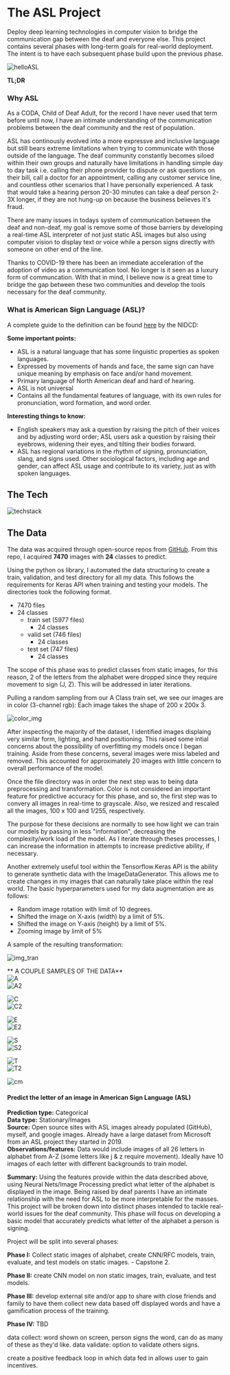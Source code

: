 # The ASL Project
Deploy deep learning technologies in computer vision to bridge the communication gap between the deaf and everyone else. This project contains several phases with long-term goals for real-world deployment. The intent is to have each subsequent phase build upon the previous phase. 

![helloASL](images/helloasl2.jpg)

**TL;DR**


### Why ASL

As a CODA, Child of Deaf Adult, for the record I have never used that term before until now, I have an intimate understanding of the communication problems between the deaf community and the rest of population. 

ASL has continously evolved into a more expressve and inclusive language but still bears extreme limitations when trying to communicate with those outside of the language. The deaf community constantly becomes siloed within their own groups and naturally have limitations in handling simple day to day task i.e. calling their phone provider to dispute or ask questions on their bill, call a doctor for an appointment, calling any customer service line, and countless other scenarios that I have personally experienced. A task that would take a hearing person 20-30 minutes can take a deaf person 2-3X longer, if they are not hung-up on because the business believes it's fraud. 

There are many issues in todays system of communication between the deaf and non-deaf, my goal is remove some of those barriers by developing a real-time ASL interpreter of not just static ASL images but also using computer vision to display text or voice while a person signs directly with someone on other end of the line.

Thanks to COVID-19 there has been an immediate acceleration of the adoption of video as a communication tool. No longer is it seen as a luxury form of communcation. With that in mind, I believe now is a great time to bridge the gap between these two communities and develop the tools necessary for the deaf community. 

### What is American Sign Language (ASL)?

A complete guide to the definition can be found [here](https://www.nidcd.nih.gov/health/american-sign-language) by the NIDCD:

**Some important points:**
* ASL is a natural language that has some linguistic properties as spoken languages.
* Expressed by movements of hands and face, the same sign can have unique meaning by emphasis on face and/or hand movement. 
* Primary language of North American deaf and hard of hearing. 
* ASL is not universal
* Contains all the fundamental features of language, with its own rules for pronunciation, word formation, and word order.

**Interesting things to know:**
* English speakers may ask a question by raising the pitch of their voices and by adjusting word order; ASL users ask a question by raising their eyebrows, widening their eyes, and tilting their bodies forward.
* ASL has regional variations in the rhythm of signing, pronunciation, slang, and signs used. Other sociological factors, including age and gender, can affect ASL usage and contribute to its variety, just as with spoken languages.

## The Tech

![techstack](images/tech_stack.png)

## The Data
The data was acquired through open-source repos from [GitHub](https://github.com/mjk188/ASL-Translator). 
From this repo, I acquired **7470** images with **24** classes to predict.

Using the python os library, I automated the data structuring to create a train, validation, and test directory for all my data. This follows the requirements for Keras API when training and testing your models. The directories took the following format. 

 - 7470 files
 - 24 classes
    - train set (5977 files)
        - 24 classes
    - valid set (746 files)
        - 24 classes
    - test set (747 files)
        - 24 classes

The scope of this phase was to predict classes from static images, for this reason, 2 of the letters from the alphabet were dropped since they require movement to sign (J, Z). This will be addressed in later iterations. 

Pulling a random sampling from our A Class train set, we see our images are in color (3-channel rgb):
Each image takes the shape of 200 x 200x 3. 

![color_img](images/full_img.png)

After inspecting the majority of the dataset, I identified images displaing very similar form, lighting, and hand positioning. This raised some intial concerns about the possibility of overfitting my models once I began training. Aside from these concerns, several images were miss labeled and removed. This accounted for approximately 20 images with little concern to overall performance of the model. 

Once the file directory was in order the next step was to being data preprocessing and transformation. Color is not considered an important feature for predictive accuracy for this phase, and so, the first step was to convery all images in real-time to grayscale. Also, we resized and rescaled all the images, 100 x 100 and 1/255, respectively. 

The purpose for these decisions are normally to see how light we can train our models by passing in less "information", decreasing the complexity/work load of the model. As I iterate through theses processes, I can increase the information in attempts to increase predictive ability, if necessary. 

Another extremely useful tool within the Tensorflow.Keras API is the ability to generate synthetic data with the ImageDataGenerator. This allows me to create changes in my images that can naturally take place within the real world. The basic hyperparameters used for my data augmentation are as follows:

* Random image rotation with limit of 10 degrees.
* Shifted the image on X-axis (width) by a limit of 5%.
* Shifted the image on Y-axis (height) by a limit of 5%.
* Zooming image by limit of 5%

A sample of the resulting transformation:

![img_tran]('images/img_tran.png')









** A COUPLE SAMPLES OF THE DATA** <br>
![A](images/a_asl_samp.png)<br>
![A2](images/a_dist.png)<br>



![C](images/c_asl_samp.png)<br>
![C2](images/c_dist.png)<br>

![E](images/e_asl_samp.png)<br>
![E2](images/e_dist.png)<br>

![S](images/s_asl_samp.png)<br>
![S2](images/s_dist.png)<br>

![T](images/t_asl_samp.png)<br>
![T2](images/t_dist.png)<br>

![cm](images/confusion_matrix.png)

#### Predict the letter of an image in American Sign Language (ASL)
**Prediction type:** Categorical<br>
**Data type:** Stationary/Images<br>
**Source:** Open source sites with ASL images already populated (GitHub), myself, and google images. Already have a large dataset from Microsoft from an ASL project they started in 2019. <br>
**Observations/features:** Data would include images of all 26 letters in alphabet from A-Z (some letters like j & z require movement). Ideally have 10 images of each letter with different backgrounds to train model.

**Summary:** Using the features provide within the data described above, using Neural Nets/Image Processing predict what letter of the alphabet is displayed in the image. Being raised by deaf parents I have an intimate relationship with the need for ASL to be more interpretable for the masses. This project will be broken down into distinct phases intended to tackle real-world issues for the deaf community. This phase will focus on developing a basic model that accurately predicts what letter of the alphabet a person is signing.

Project will be split into several phases:

**Phase I:** Collect static images of alphabet, create CNN/RFC models, train, evaluate, and test models on static images. - Capstone 2.

**Phase II:** create CNN model on non static images, train, evaluate, and test models.

**Phase III:** develop external site and/or app to share with close friends and family to have them collect new data based off displayed words and have a gamification process of the training.

**Phase IV:** TBD

data collect: word shown on screen, person signs the word, can do as many of these as they'd like.
data validate: option to validate others signs. 

create a positive feedback loop in which data fed in allows user to gain incentives. 


